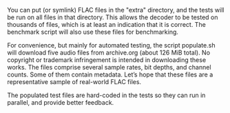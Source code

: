 You can put (or symlink) FLAC files in the "extra" directory, and the tests will
be run on all files in that directory. This allows the decoder to be tested on
thousands of files, which is at least an indication that it is correct. The
benchmark script will also use these files for benchmarking.

For convenience, but mainly for automated testing, the script populate.sh will
download five audio files from archive.org (about 126 MiB total). No copyright
or trademark infringement is intended in downloading these works. The files
comprise several sample rates, bit depths, and channel counts. Some of them
contain metadata. Let’s hope that these files are a representative sample of
real-world FLAC files.

The populated test files are hard-coded in the tests so they can run in
parallel, and provide better feedback.
